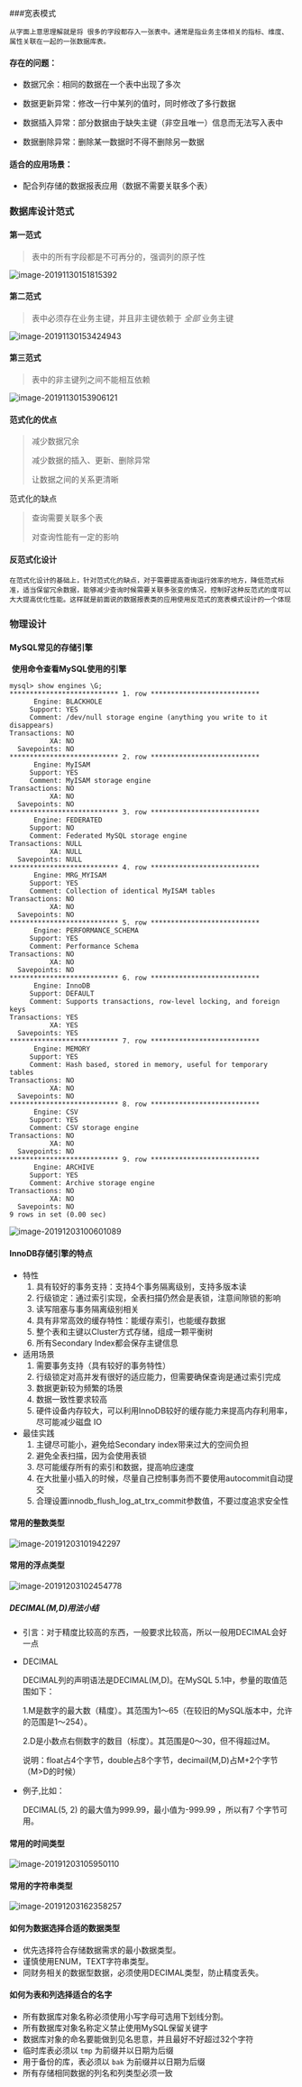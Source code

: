 ###宽表模式   

 	从字面上意思理解就是将 很多的字段都存入一张表中。通常是指业务主体相关的指标、维度、属性关联在一起的一张数据库表。

#### ​存在的问题：

- 数据冗余：相同的数据在一个表中出现了多次

- 数据更新异常：修改一行中某列的值时，同时修改了多行数据
- 数据插入异常：部分数据由于缺失主键（非空且唯一）信息而无法写入表中
- 数据删除异常：删除某一数据时不得不删除另一数据

#### 适合的应用场景：

- 配合列存储的数据报表应用（数据不需要关联多个表）



### 数据库设计范式

#### 第一范式

> 表中的所有字段都是不可再分的，强调列的原子性

![image-20191130151815392](img/2.0-数据库设计/image-20191130151815392.png)



#### 第二范式

> 表中必须存在业务主键，并且非主键依赖于 *全部* 业务主键

![image-20191130153424943](img/2.0-数据库设计/image-20191130153424943.png)



#### 第三范式

> 表中的非主键列之间不能相互依赖

![image-20191130153906121](img/2.0-数据库设计/image-20191130153906121.png)



#### 范式化的优点

> 减少数据冗余
>
> 减少数据的插入、更新、删除异常
>
> 让数据之间的关系更清晰



范式化的缺点

> 查询需要关联多个表
>
> 对查询性能有一定的影响



#### 反范式化设计

 	在范式化设计的基础上，针对范式化的缺点，对于需要提高查询运行效率的地方，降低范式标准，适当保留冗余数据，能够减少查询时候需要关联多张变的情况，控制好这种反范式的度可以大大提高优化性能。这样就是前面说的数据报表类的应用使用反范式的宽表模式设计的一个体现



### 物理设计

#### MySQL常见的存储引擎

​	**使用命令查看MySQL使用的引擎**

```mysql
mysql> show engines \G;
*************************** 1. row ***************************
      Engine: BLACKHOLE
     Support: YES
     Comment: /dev/null storage engine (anything you write to it disappears)
Transactions: NO
          XA: NO
  Savepoints: NO
*************************** 2. row ***************************
      Engine: MyISAM
     Support: YES
     Comment: MyISAM storage engine
Transactions: NO
          XA: NO
  Savepoints: NO
*************************** 3. row ***************************
      Engine: FEDERATED
     Support: NO
     Comment: Federated MySQL storage engine
Transactions: NULL
          XA: NULL
  Savepoints: NULL
*************************** 4. row ***************************
      Engine: MRG_MYISAM
     Support: YES
     Comment: Collection of identical MyISAM tables
Transactions: NO
          XA: NO
  Savepoints: NO
*************************** 5. row ***************************
      Engine: PERFORMANCE_SCHEMA
     Support: YES
     Comment: Performance Schema
Transactions: NO
          XA: NO
  Savepoints: NO
*************************** 6. row ***************************
      Engine: InnoDB
     Support: DEFAULT
     Comment: Supports transactions, row-level locking, and foreign keys
Transactions: YES
          XA: YES
  Savepoints: YES
*************************** 7. row ***************************
      Engine: MEMORY
     Support: YES
     Comment: Hash based, stored in memory, useful for temporary tables
Transactions: NO
          XA: NO
  Savepoints: NO
*************************** 8. row ***************************
      Engine: CSV
     Support: YES
     Comment: CSV storage engine
Transactions: NO
          XA: NO
  Savepoints: NO
*************************** 9. row ***************************
      Engine: ARCHIVE
     Support: YES
     Comment: Archive storage engine
Transactions: NO
          XA: NO
  Savepoints: NO
9 rows in set (0.00 sec)
```

![image-20191203100601089](img/2.0-数据库设计/image-20191203100601089.png)

#### InnoDB存储引擎的特点

- 特性
  1. 具有较好的事务支持：支持4个事务隔离级别，支持多版本读
  2. 行级锁定：通过索引实现，全表扫描仍然会是表锁，注意间隙锁的影响
  3. 读写阻塞与事务隔离级别相关
  4. 具有非常高效的缓存特性：能缓存索引，也能缓存数据
  5. 整个表和主键以Cluster方式存储，组成一颗平衡树
  6. 所有Secondary Index都会保存主键信息
- 适用场景
  1. 需要事务支持（具有较好的事务特性）
  2. 行级锁定对高并发有很好的适应能力，但需要确保查询是通过索引完成
  3. 数据更新较为频繁的场景
  4. 数据一致性要求较高
  5. 硬件设备内存较大，可以利用InnoDB较好的缓存能力来提高内存利用率，尽可能减少磁盘 IO
- 最佳实践
  1. 主键尽可能小，避免给Secondary index带来过大的空间负担
  2. 避免全表扫描，因为会使用表锁
  3. 尽可能缓存所有的索引和数据，提高响应速度
  4. 在大批量小插入的时候，尽量自己控制事务而不要使用autocommit自动提交
  5. 合理设置innodb_flush_log_at_trx_commit参数值，不要过度追求安全性



#### 常用的整数类型

![image-20191203101942297](img/2.0-数据库设计/image-20191203101942297.png) 



#### 常用的浮点类型 

![image-20191203102454778](img/2.0-数据库设计/image-20191203102454778.png)

##### DECIMAL(M,D)用法小结

- 引言：对于精度比较高的东西，一般要求比较高，所以一般用DECIMAL会好一点

- DECIMAL

  DECIMAL列的声明语法是DECIMAL(M,D)。在MySQL 5.1中，参量的取值范围如下：

  1.M是数字的最大数（精度）。其范围为1～65（在较旧的MySQL版本中，允许的范围是1～254）。

  2.D是小数点右侧数字的数目（标度）。其范围是0～30，但不得超过M。

  说明：float占4个字节，double占8个字节，decimail(M,D)占M+2个字节（M>D的时候）

- 例子,比如：

  DECIMAL(5, 2) 的最大值为999.99，最小值为-999.99 ，所以有7 个字节可用。   



#### 常用的时间类型 

![image-20191203105950110](img/2.0-数据库设计/image-20191203105950110.png)



#### 常用的字符串类型

![image-20191203162358257](img/2.0-数据库设计/image-20191203162358257.png)

 

#### 如何为数据选择合适的数据类型

- 优先选择符合存储数据需求的最小数据类型。
- 谨慎使用ENUM，TEXT字符串类型。
- 同财务相关的数据型数据，必须使用DECIMAL类型，防止精度丢失。



#### 如何为表和列选择适合的名字

- 所有数据库对象名称必须使用小写字母可选用下划线分割。
- 所有数据库对象名称定义禁止使用MySQL保留关键字
- 数据库对象的命名要能做到见名思意，并且最好不好超过32个字符  
- 临时库表必须以 `tmp` 为前缀并以日期为后缀
- 用于备份的库，表必须以 `bak` 为前缀并以日期为后缀
- 所有存储相同数据的列名和列类型必须一致



